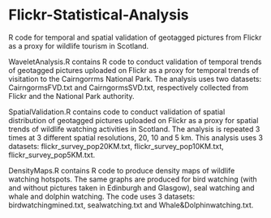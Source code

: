 # Flickr-Statistical-Analysis
R code for temporal and spatial validation of geotagged pictures from Flickr as a proxy for wildlife tourism in Scotland.


WaveletAnalysis.R contains R code to conduct validation of temporal trends of geotagged pictures uploaded on Flickr as a proxy for temporal trends of visitation to the Cairngorrms National Park. The analysis uses two datasets: CairngormsFVD.txt and CairngormsSVD.txt, respectively collected from Flickr and the National Park authority.


SpatialValidation.R contains code to conduct validation of spatial distribution of geotagged pictures uploaded on Flickr as a proxy for spatial trends of wildlife watching activities in Scotland. The analysis is repeated 3 times at 3 different spatial resolutions, 20, 10 and 5 km. This analysis uses 3 datasets: flickr_survey_pop20KM.txt, flickr_survey_pop10KM.txt, flickr_survey_pop5KM.txt.

DensityMaps.R contains R code to produce density maps of wildlife watching hotspots. The same graphs are produced for bird watching (with and without pictures taken in Edinburgh and Glasgow), seal watching and whale and dolphin watching. The code uses 3 datasets: birdwatchingmined.txt, sealwatching.txt and Whale&Dolphinwatching.txt.
